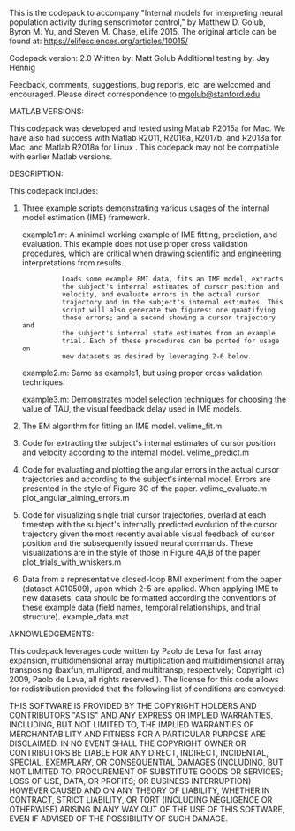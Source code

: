 This is the codepack to accompany "Internal models for interpreting neural
population activity during sensorimotor control," by Matthew D. Golub, 
Byron M. Yu, and Steven M. Chase, eLife 2015. The original article can be 
found at: https://elifesciences.org/articles/10015/

Codepack version: 2.0
Written by: Matt Golub
Additional testing by: Jay Hennig

Feedback, comments, suggestions, bug reports, etc, are welcomed and 
encouraged. Please direct correspondence to mgolub@stanford.edu.

MATLAB VERSIONS:

This codepack was developed and tested using Matlab R2015a for Mac. We have 
also had success with Matlab R2011, R2016a, R2017b, and R2018a for Mac, and
Matlab R2018a for Linux . This codepack may not be compatible with earlier
Matlab versions.

DESCRIPTION:

This codepack includes:
1) Three example scripts demonstrating various usages of the internal model 
estimation (IME) framework.

    example1.m:  A minimal working example of IME fitting, prediction,
                 and evaluation. This example does not use proper cross
                 validation procedures, which are critical when drawing 
                 scientific and engineering interpretations from results.
                 
                 Loads some example BMI data, fits an IME model, extracts
                 the subject's internal estimates of cursor position and 
                 velocity, and evaluate errors in the actual cursor 
                 trajectory and in the subject's internal estimates. This
                 script will also generate two figures: one quantifying 
                 those errors; and a second showing a cursor trajectory and
                 the subject's internal state estimates from an example 
                 trial. Each of these procedures can be ported for usage on 
                 new datasets as desired by leveraging 2-6 below.

    example2.m: Same as example1, but using proper cross validation 
                techniques.

    example3.m: Demonstrates model selection techniques for choosing the 
                value of TAU, the visual feedback delay used in IME models.

2) The EM algorithm for fitting an IME model.
    velime_fit.m

3) Code for extracting the subject's internal estimates of cursor
position and velocity according to the internal model.
    velime_predict.m

4) Code for evaluating and plotting the angular errors in the actual cursor
trajectories and according to the subject's internal model. Errors are 
presented in the style of Figure 3C of the paper.
    velime_evaluate.m
    plot_angular_aiming_errors.m

5) Code for visualizing single trial cursor trajectories, overlaid at
each timestep with the subject's internally predicted evolution of the 
cursor trajectory given the most recently available visual feedback of
cursor position and the subsequently issued neural commands. These
visualizations are in the style of those in Figure 4A,B of the paper.
    plot_trials_with_whiskers.m

6) Data from a representative closed-loop BMI experiment from the paper
(dataset A010509), upon which 2-5 are applied. When applying IME to new
datasets, data should be formatted according the conventions of these
example data (field names, temporal relationships, and trial structure).
    example_data.mat

AKNOWLEDGEMENTS:

This codepack leverages code written by Paolo de Leva for fast array 
expansion, multidimensional array multiplication and multidimensional array
transposing (baxfun, multiprod, and multitransp, respectively; Copyright
(c) 2009, Paolo de Leva, all rights reserved.). The license for this code 
allows for redistribution provided that the following list of conditions 
are conveyed:

THIS SOFTWARE IS PROVIDED BY THE COPYRIGHT HOLDERS AND CONTRIBUTORS "AS IS" 
AND ANY EXPRESS OR IMPLIED WARRANTIES, INCLUDING, BUT NOT LIMITED TO, THE 
IMPLIED WARRANTIES OF MERCHANTABILITY AND FITNESS FOR A PARTICULAR PURPOSE 
ARE DISCLAIMED. IN NO EVENT SHALL THE COPYRIGHT OWNER OR CONTRIBUTORS BE 
LIABLE FOR ANY DIRECT, INDIRECT, INCIDENTAL, SPECIAL, EXEMPLARY, OR 
CONSEQUENTIAL DAMAGES (INCLUDING, BUT NOT LIMITED TO, PROCUREMENT OF 
SUBSTITUTE GOODS OR SERVICES; LOSS OF USE, DATA, OR PROFITS; OR BUSINESS 
INTERRUPTION) HOWEVER CAUSED AND ON ANY THEORY OF LIABILITY, WHETHER IN 
CONTRACT, STRICT LIABILITY, OR TORT (INCLUDING NEGLIGENCE OR OTHERWISE) 
ARISING IN ANY WAY OUT OF THE USE OF THIS SOFTWARE, EVEN IF ADVISED OF THE 
POSSIBILITY OF SUCH DAMAGE.
